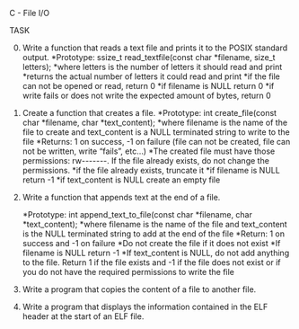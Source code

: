 C - File I/O

TASK

0. Write a function that reads a text file and prints it to the POSIX standard output.
	*Prototype: ssize_t read_textfile(const char *filename, size_t letters);
	*where letters is the number of letters it should read and print
	*returns the actual number of letters it could read and print
	*if the file can not be opened or read, return 0
	*if filename is NULL return 0
	*if write fails or does not write the expected amount of bytes, return 0

1. Create a function that creates a file.
	*Prototype: int create_file(const char *filename, char *text_content);
	*where filename is the name of the file to create and text_content is a NULL terminated string to write to the file
	*Returns: 1 on success, -1 on failure (file can not be created, file can not be written, write “fails”, etc…)
	*The created file must have those permissions: rw-------. If the file already exists, do not change the permissions.
	*if the file already exists, truncate it
	*if filename is NULL return -1
	*if text_content is NULL create an empty file

2. Write a function that appends text at the end of a file.

	*Prototype: int append_text_to_file(const char *filename, char *text_content);
	*where filename is the name of the file and text_content is the NULL terminated string to add at the end of the file
	*Return: 1 on success and -1 on failure
	*Do not create the file if it does not exist
	*If filename is NULL return -1
	*If text_content is NULL, do not add anything to the file. Return 1 if the file exists and -1 if the file does not exist or if you do not have the required permissions to write the file

3. Write a program that copies the content of a file to another file.

4. Write a program that displays the information contained in the ELF header at the start of an ELF file.
